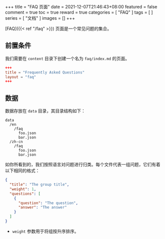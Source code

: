 +++
title = "FAQ 页面"
date = 2021-12-07T21:46:43+08:00
featured = false
comment = true
toc = true
reward = true
categories = [
  "FAQ"
]
tags = [
]
series = [
  "文档"
]
images = []
+++

[FAQ]({{< ref "/faq" >}}) 页面是一个常见问题的集合。

<!--more-->

## 前置条件

我们需要在 `content` 目录下创建一个名为 `faq/index.md` 的页面。

```toml
+++
title = "Frequently Asked Questions"
layout = "faq"
+++
```

## 数据

数据存放在 `data` 目录，其目录结构如下：

```text
data
  /en
    /faq
      foo.json
      bar.json
  /zh-cn
    /faq
      foo.json
      bar.json
```

如你所看到的，我们按照语言对问题进行归类。每个文件代表一组问题，它们有着以下相同的格式：

```json
{
  "title": "The group title",
  "weight": 1,
  "questions": [
    {
      "question": "The question",
      "answer": "The answer"
    }
  ]
}
```

- `weight` 参数用于将组按升序排序。

